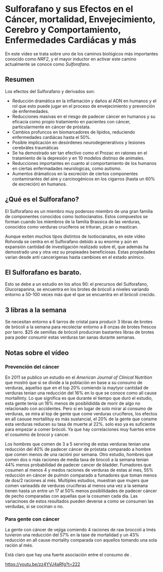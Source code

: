 # Sulforafano y sus Efectos en el Cáncer, mortalidad, Envejecimiento, Cerebro y Comportamiento, Enfermedades Cardiácas y más

En este vídeo se trata sobre uno de los caminos biológicos más importantes conocido como _NRF2_, y el mayor inductor en activar este camino actualmente se conoce como _Sulforafano_.

## Resumen

Los efectos del Sulforafano y derivados son:

- Reducción dramática en la inflamación y daños al ADN en humanos y el rol que esto puede jugar en el proceso de envejecimiento y prevención de enfermedades.
- Reducciones masivas en el riesgo de padecer cáncer en humanos y su eficacia como propio tratamiento en pacientes con cáncer, particularmente en cáncer de próstata.
- Cambios profuncos en biomarcadores de lípidos, reduciendo enfermedades cardiácas hasta el 50%.
- Posible implicación en desórdenes neurodegenerativos y lesiones cerebráles traumáticas
- Se ha demostrado ser tan efectivo como el Prozac en ratones en el tratamiento de la depresión y en 10 modelos distinso de animales.
- Reducciones importantes en cuanto al comportamiento de los humanos en ciertas enfermadades neurologicas, como autismo.
- Aumentos drámaticos en la excreción de ciertos componentes contaminantes del aire y carcinogénicos en los cigarros (hasta un 60% de excreción) en humanos.


## ¿Qué es el Sulforafano?

El Sulforafano es un miembro muy poderoso miembro de una gran familia de componentes conocidos como Isotiocianatos. Estos compuestos se forman cuando los miembros de la familia Brassica de las verduras, conocidos como verduras crucíferos se trituran, pican o mastican.

Aunque exiten muchos tipos distintos de Isotiocianatos, en este vídeo Rohonda se centra en el Sulforafano debido a su enorme y aún en expansión cantidad de investigación realizado sobre él, que además ha demostrado una y otra vez su propieades beneficiosas. Estas propiedades varian desde anti cancerigenas hasta cambioes en el estado anímico.

## El Sulforafano es barato. 

Esto se debe a un estudio en los años 90: el precursos del Sulforafano, Glucorapanina, se encuentra en los brotes de brócoli a niveles variando entorno a 50-100 veces más que el que se encuentra en el brócoli crecido.

## 3 libras a la semana

Se necesitan entorno a 6 tarros de cristal para producir 3 libras de brotes de brócoli a la semana para recolectar entorno a 8 onzas de brotes frescos por tarro. $25 de semillas de brócoli produciran bastantes libras de brotes para poder consumir estas verduras tan sanas durante semanas.


## Notas sobre el vídeo

### Prevención del cáncer

En 2011 se publico un estudio en el _American Journal of Clinical Nutrition_ que mostró que si se divide a la población en base a su consumo de verduras, aquellso que en el top 20% comiendo la maytyor cantidad de verduras tenian una reducción del 16%  en lo que se conoce como all cause mortallinty. Lo que significa es que durante el tiempo que duró el estudio, esta gente tenia un 16% menos de posiblididda de morir de algo no relacionado con accidentes. Pero si en lugar de solo mirar al consumo de verduras, se mira al top de gente que come  verduras crucíferos, los efectos en all caouse mortallituy es más sustancial, el 20% de la gente que consme esta verduras reducen su tasa de muerte al 22%. solo eso ya es suficiente para empezar a comer brócoli. Ya que hay correlaciones muy fuertes entre el cosummo de brocoi y cancer.

Los hombres que comen de 3 a 5 servring de estas verduras tenian una reducción del 40% de padecer cáncer de próstata comparado a hombre que comen menos de una racióni por semana. Otro estudio, hombres que comen dos o más raciones de media taxa de brocoli a la semana tenian 44% menos probabilidad de padecer cancer de bladder. Fumadores que cosumen al menos 4 y medos raciones de verduras de estas al mes, 55% reducción en cáncer de pulmón comparado a fumadores que toman menos de dos/2 raciones al més. Multiples estudios, muestran que mujers que comen varieadds de verduras cruciferas al menos una vez a la semana tienen hasta un entre un 17 al 50% menos posiblilidades de padecer cáncer de pecho comparadas con aquellas que la cosumen cada dia. Las variacinoes de estos resultados pueden deverse a como se consumen las verdudas, si se cocinan o no. 

### Para gente con cáncer

La gente con cáncer de vejiga comiendo 4 raciones de raw broccoli a lmés tuvieron una reducción del 57% en la tase de mortalidad y un 43% reducción en all cause mortality comparada con aquellos tomando una sola ración al més.

Está claro que hay una fuerte asociación entre el consumo de .

https://youtu.be/zz4YVJ4aRfg?t=222











